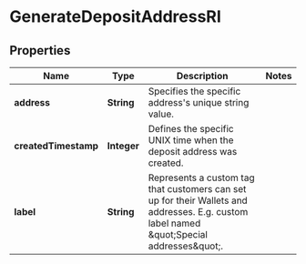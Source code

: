 

# GenerateDepositAddressRI


## Properties

| Name | Type | Description | Notes |
|------------ | ------------- | ------------- | -------------|
|**address** | **String** | Specifies the specific address&#39;s unique string value. |  |
|**createdTimestamp** | **Integer** | Defines the specific UNIX time when the deposit address was created. |  |
|**label** | **String** | Represents a custom tag that customers can set up for their Wallets and addresses. E.g. custom label named \&quot;Special addresses\&quot;. |  |



